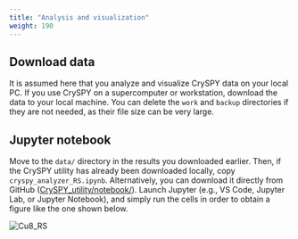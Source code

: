 ```yaml
---
title: "Analysis and visualization"
weight: 190
---
```

## Download data
It is assumed here that you analyze and visualize CrySPY data on your local PC.
If you use CrySPY on a supercomputer or workstation, download the data to your local machine.
You can delete the `work` and `backup` directories if they are not needed, as their file size can be very large.


## Jupyter notebook
Move to the `data/` directory in the results you downloaded earlier.
Then, if the CrySPY utility has already been downloaded locally, copy `cryspy_analyzer_RS.ipynb`.
Alternatively, you can download it directly from GitHub ([CrySPY_utility/notebook/](https://github.com/Tomoki-YAMASHITA/CrySPY_utility/tree/master/notebook)).
Launch Jupyter (e.g., VS Code, Jupyter Lab, or Jupyter Notebook),
and simply run the cells in order to obtain a figure like the one shown below.

![Cu8_RS](/images/tutorial/Cu8_RS.svg?width=40vw)




